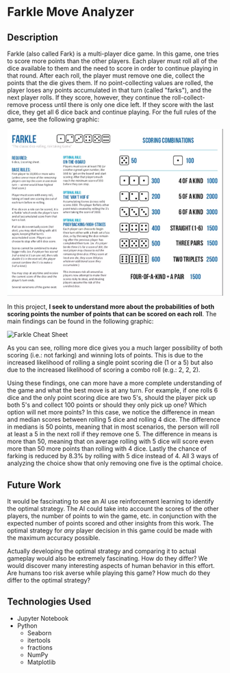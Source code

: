 # Farkle Move Analyzer

## Description

Farkle (also called Fark) is a multi-player dice game. In this game, one tries to score more points than the other players. Each player must roll all of the dice available to them and the need to score in order to continue playing in that round. After each roll, the player must remove one die, collect the points that the die gives them. If no point-collecting values are rolled, the player loses any points accumulated in that turn (called "farks"), and the next player rolls. If they score, however, they continue the roll-collect-remove process until there is only one dice left. If they score with the last dice, they get all 6 dice back and continue playing. For the full rules of the game, see the following graphic: 

![Rule of Farkle](./images/farkle_rules.png) 

In this project, **I seek to understand more about the probabilities of both scoring points the number of points that can be scored on each roll**. The main findings can be found in the following graphic:

![Farkle Cheat Sheet](.images/farkle_cheat_sheet.png)

As you can see, rolling more dice gives you a much larger possibility of both scoring (i.e.: not farking) and winning lots of points. This is due to the increased likelihood of rolling a single point scoring die (1 or a 5) but also due to the increased likelihood of scoring a combo roll (e.g.: 2, 2, 2).

Using these findings, one can more have a more complete understanding of the game and what the best move is at any turn. For example, if one rolls 6 dice and the only point scoring dice are two 5's, should the player pick up both 5's and collect 100 points or should they only pick up one? Which option will net more points? In this case, we notice the difference in mean and median scores between rolling 5 dice and rolling 4 dice. The difference in medians is 50 points, meaning that in most scenarios, the person will roll at least a 5 in the next roll if they remove one 5. The difference in means is more than 50, meaning that on average rolling with 5 dice will score even more than 50 more points than rolling with 4 dice. Lastly the chance of farking is reduced by 8.3% by rolling with 5 dice instead of 4. All 3 ways of analyzing the choice show that only removing one five is the optimal choice. 

## Future Work
It would be fascinating to see an AI use reinforcement learning to identify the optimal strategy. The AI could take into account the scores of the other players, the number of points to win the game, etc. in conjunction with the expected number of points scored and other insights from this work. The optimal strategy for *any* player decision in this game could be made with the maximum accuracy possible.

Actually developing the optimal strategy and comparing it to actual gameplay would also be extremely fascinating. How do they differ? We would discover many interesting aspects of human behavior in this effort. Are humans too risk averse while playing this game? How much do they differ to the optimal strategy? 

## Technologies Used
- Jupyter Notebook
- Python
    - Seaborn
    - itertools
    - fractions
    - NumPy
    - Matplotlib